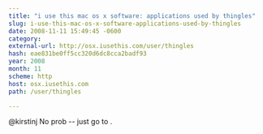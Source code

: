 ```yaml
---
title: "i use this mac os x software: applications used by thingles"
slug: i-use-this-mac-os-x-software-applications-used-by-thingles
date: 2008-11-11 15:49:45 -0600
category: 
external-url: http://osx.iusethis.com/user/thingles
hash: eae831be0ff5cc320d6dc8cca2badf93
year: 2008
month: 11
scheme: http
host: osx.iusethis.com
path: /user/thingles

---
```


@kirstinj No prob -- just go to .
